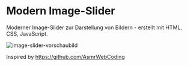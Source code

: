 # Modern Image-Slider

Moderner Image-Slider zur Darstellung von Bildern - erstellt mit HTML, CSS, JavaScript.

![image-slider-vorschaubild](https://i.imgur.com/cAKmzpT.jpeg)

Inspired by https://github.com/AsmrWebCoding
